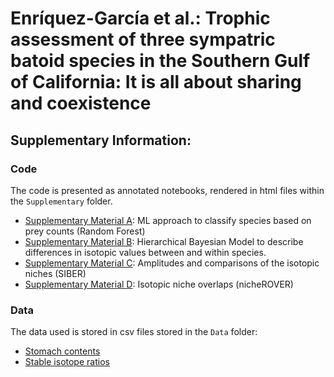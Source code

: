# Enríquez-García et al.: Trophic assessment of three sympatric batoid species in the Southern Gulf of California: It is all about sharing and coexistence

## Supplementary Information:

### Code

The code is presented as annotated notebooks, rendered in html files within the `Supplementary` folder.

- [Supplementary Material A](https://htmlpreview.github.io/?https://github.com/ArturoBell/01072022/blob/main/Supplementary/Supplementary_A.html): ML approach to classify species based on prey counts (Random Forest)
- [Supplementary Material B](https://htmlpreview.github.io/?https://github.com/ArturoBell/01072022/blob/main/Supplementary/Supplementary_B.html): Hierarchical Bayesian Model to describe differences in isotopic values between and within species.
- [Supplementary Material C](https://htmlpreview.github.io/?https://github.com/ArturoBell/01072022/blob/main/Supplementary/Supplementary_C.html): Amplitudes and comparisons of the isotopic niches (SIBER)
- [Supplementary Material D](https://htmlpreview.github.io/?https://github.com/ArturoBell/01072022/blob/main/Supplementary/Supplementary_D.html): Isotopic niche overlaps (nicheROVER)

### Data

The data used is stored in csv files stored in the `Data` folder:

- [Stomach contents](https://github.com/ArturoBell/01072022/blob/main/Data/stomach_w.csv)
- [Stable isotope ratios](https://github.com/ArturoBell/01072022/blob/main/Data/glm.csv)


